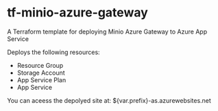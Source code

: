 # tf-minio-azure-gateway
A Terraform template for deploying Minio Azure Gateway to Azure App Service

Deploys the following resources: 
  - Resource Group
  - Storage Account
  - App Service Plan
  - App Service

You can aceess the depolyed site at:
${var.prefix}-as.azurewebsites.net
